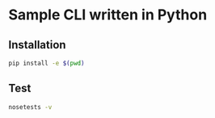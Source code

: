 # Sample CLI written in Python

## Installation

```bash
pip install -e $(pwd)
```

## Test

```bash
nosetests -v
```